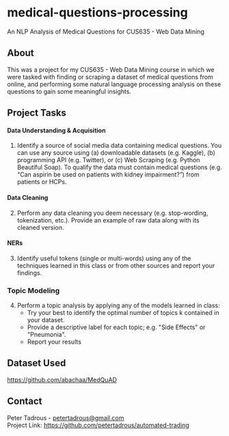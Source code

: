 # medical-questions-processing
An NLP Analysis of Medical Questions for CUS635 - Web Data Mining

## About

This was a project for my CUS635 - Web Data Mining course in which we were tasked with finding or scraping a dataset of medical questions from online, and performing some natural language processing analysis on these questions to gain some meaningful insights.

## Project Tasks

#### Data Understanding & Acquisition

1. Identify a source of social media data containing medical questions. You can use any source using (a) downloadable datasets (e.g. Kaggle), (b) programming API (e.g. Twitter), or (c) Web Scraping (e.g. Python Beautiful Soap). To qualify the data must contain medical questions (e.g. “Can aspirin be used on patients with kidney impairment?”) from patients or HCPs.

#### Data Cleaning

2. Perform any data cleaning you deem necessary (e.g. stop-wording, tokenization, etc.). Provide an example of raw data along with its cleaned version.

#### NERs

3. Identify useful tokens (single or multi-words) using any of the techniques learned in this class or from other sources and report your findings.

### Topic Modeling

4. Perform a topic analysis by applying any of the models learned in class:
   - Try your best to identify the optimal number of topics k contained in your dataset.
   - Provide a descriptive label for each topic; e.g. "Side Effects" or "Pneumonia".
   - Report your results

## Dataset Used

https://github.com/abachaa/MedQuAD

## Contact

Peter Tadrous - petertadrous@gmail.com  
Project Link: https://github.com/petertadrous/automated-trading
